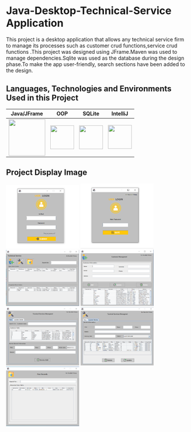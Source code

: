 # Java-Desktop-Technical-Service Application

This project is a desktop application that allows any technical service firm to manage its processes such as customer crud functions,service crud functions .This project was designed using JFrame.Maven was used to manage dependencies.Sqlite was used as the database during the design phase.To make the app user-friendly, search sections have been added to the design.

## Languages, Technologies and Environments Used in this Project


| Java/JFrame  | OOP | SQLite | IntelliJ  |
| :------------: | :------------: | :------------: | :------------: |
|  <img src ="https://cdn.iconscout.com/icon/free/png-256/java-60-1174953.png" width ="100px" height = "100px" style="float:left" > | <img src ="https://encrypted-tbn0.gstatic.com/images?q=tbn:ANd9GcRQie1pvA8p-kyK_bGjsjPJWv8x4NF9ahNvFA&usqp=CAU" width ="65px" height = "65px" style="float:left " >  |  <img src ="https://upload.wikimedia.org/wikipedia/commons/thumb/9/97/Sqlite-square-icon.svg/1200px-Sqlite-square-icon.svg.png" width ="65px" height = "65px" style="float:left " > | <img src ="https://upload.wikimedia.org/wikipedia/commons/thumb/9/9c/IntelliJ_IDEA_Icon.svg/70px-IntelliJ_IDEA_Icon.svg.png" width ="65px" height = "65px" >  |

## Project Display Image
<p>
<a href="https://github.com/emelyilmaz/java-desktop-technical-service/blob/main/images/1.PNG" target="_blank">
<img src="https://github.com/emelyilmaz/java-desktop-technical-service/blob/main/images/1.PNG" width="200" style="max-width:100%;"></a>
  
  
<a href="https://github.com/emelyilmaz/java-desktop-technical-service/blob/main/images/1.2.PNG" target="_blank">
<img src="https://github.com/emelyilmaz/java-desktop-technical-service/blob/main/images/1.2.PNG" width="200" style="max-width:100%;"></a>
  
  
<a href="https://github.com/emelyilmaz/java-desktop-technical-service/blob/main/images/2.PNG" target="_blank">
<img src="https://github.com/emelyilmaz/java-desktop-technical-service/blob/main/images/2.PNG" width="200" style="max-width:100%;"></a>  
  
  
 <a href="https://github.com/emelyilmaz/java-desktop-technical-service/blob/main/images/3.PNG" target="_blank">
<img src="https://github.com/emelyilmaz/java-desktop-technical-service/blob/main/images/3.PNG" width="200" style="max-width:100%;"></a> 
  
  
<a href="https://github.com/emelyilmaz/java-desktop-technical-service/blob/main/images/4.PNG" target="_blank">
<img src="https://github.com/emelyilmaz/java-desktop-technical-service/blob/main/images/4.PNG" width="200" style="max-width:100%;"></a> 
  
  
<a href="https://github.com/emelyilmaz/java-desktop-technical-service/blob/main/images/5.PNG" target="_blank">
<img src="https://github.com/emelyilmaz/java-desktop-technical-service/blob/main/images/5.PNG" width="200" style="max-width:100%;"></a> 
  
  
<a href="https://github.com/emelyilmaz/java-desktop-technical-service/blob/main/images/6.PNG" target="_blank">
<img src="https://github.com/emelyilmaz/java-desktop-technical-service/blob/main/images/6.PNG" width="200" style="max-width:100%;"></a> 

</p>  
